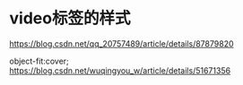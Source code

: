 # video标签的样式
https://blog.csdn.net/qq_20757489/article/details/87879820

object-fit:cover;
https://blog.csdn.net/wuqingyou_w/article/details/51671356


